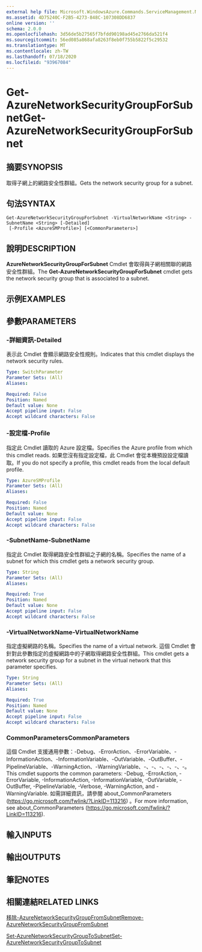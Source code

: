 ```yaml
---
external help file: Microsoft.WindowsAzure.Commands.ServiceManagement.Network.dll-Help.xml
ms.assetid: 4D75240C-F2B5-4273-848C-107308DD6837
online version: ''
schema: 2.0.0
ms.openlocfilehash: 3d56de5b27565f7bfdd90198ad45e2766da521f4
ms.sourcegitcommit: 56ed085a868afa8263f8eb0f755b5822f5c29532
ms.translationtype: MT
ms.contentlocale: zh-TW
ms.lasthandoff: 07/18/2020
ms.locfileid: "93967084"
---
```

# <span data-ttu-id="54a16-101">Get-AzureNetworkSecurityGroupForSubnet</span><span class="sxs-lookup"><span data-stu-id="54a16-101">Get-AzureNetworkSecurityGroupForSubnet</span></span>

## <span data-ttu-id="54a16-102">摘要</span><span class="sxs-lookup"><span data-stu-id="54a16-102">SYNOPSIS</span></span>
<span data-ttu-id="54a16-103">取得子網上的網路安全性群組。</span><span class="sxs-lookup"><span data-stu-id="54a16-103">Gets the network security group for a subnet.</span></span>

## <span data-ttu-id="54a16-104">句法</span><span class="sxs-lookup"><span data-stu-id="54a16-104">SYNTAX</span></span>

```
Get-AzureNetworkSecurityGroupForSubnet -VirtualNetworkName <String> -SubnetName <String> [-Detailed]
 [-Profile <AzureSMProfile>] [<CommonParameters>]
```

## <span data-ttu-id="54a16-105">說明</span><span class="sxs-lookup"><span data-stu-id="54a16-105">DESCRIPTION</span></span>
<span data-ttu-id="54a16-106">**AzureNetworkSecurityGroupForSubnet** Cmdlet 會取得與子網相關聯的網路安全性群組。</span><span class="sxs-lookup"><span data-stu-id="54a16-106">The **Get-AzureNetworkSecurityGroupForSubnet** cmdlet gets the network security group that is associated to a subnet.</span></span>

## <span data-ttu-id="54a16-107">示例</span><span class="sxs-lookup"><span data-stu-id="54a16-107">EXAMPLES</span></span>

## <span data-ttu-id="54a16-108">參數</span><span class="sxs-lookup"><span data-stu-id="54a16-108">PARAMETERS</span></span>

### <span data-ttu-id="54a16-109">-詳細資訊</span><span class="sxs-lookup"><span data-stu-id="54a16-109">-Detailed</span></span>
<span data-ttu-id="54a16-110">表示此 Cmdlet 會顯示網路安全性規則。</span><span class="sxs-lookup"><span data-stu-id="54a16-110">Indicates that this cmdlet displays the network security rules.</span></span>

```yaml
Type: SwitchParameter
Parameter Sets: (All)
Aliases: 

Required: False
Position: Named
Default value: None
Accept pipeline input: False
Accept wildcard characters: False
```

### <span data-ttu-id="54a16-111">-設定檔</span><span class="sxs-lookup"><span data-stu-id="54a16-111">-Profile</span></span>
<span data-ttu-id="54a16-112">指定此 Cmdlet 讀取的 Azure 設定檔。</span><span class="sxs-lookup"><span data-stu-id="54a16-112">Specifies the Azure profile from which this cmdlet reads.</span></span>
<span data-ttu-id="54a16-113">如果您沒有指定設定檔，此 Cmdlet 會從本機預設設定檔讀取。</span><span class="sxs-lookup"><span data-stu-id="54a16-113">If you do not specify a profile, this cmdlet reads from the local default profile.</span></span>

```yaml
Type: AzureSMProfile
Parameter Sets: (All)
Aliases: 

Required: False
Position: Named
Default value: None
Accept pipeline input: False
Accept wildcard characters: False
```

### <span data-ttu-id="54a16-114">-SubnetName</span><span class="sxs-lookup"><span data-stu-id="54a16-114">-SubnetName</span></span>
<span data-ttu-id="54a16-115">指定此 Cmdlet 取得網路安全性群組之子網的名稱。</span><span class="sxs-lookup"><span data-stu-id="54a16-115">Specifies the name of a subnet for which this cmdlet gets a network security group.</span></span>

```yaml
Type: String
Parameter Sets: (All)
Aliases: 

Required: True
Position: Named
Default value: None
Accept pipeline input: False
Accept wildcard characters: False
```

### <span data-ttu-id="54a16-116">-VirtualNetworkName</span><span class="sxs-lookup"><span data-stu-id="54a16-116">-VirtualNetworkName</span></span>
<span data-ttu-id="54a16-117">指定虛擬網路的名稱。</span><span class="sxs-lookup"><span data-stu-id="54a16-117">Specifies the name of a virtual network.</span></span>
<span data-ttu-id="54a16-118">這個 Cmdlet 會針對此參數指定的虛擬網路中的子網取得網路安全性群組。</span><span class="sxs-lookup"><span data-stu-id="54a16-118">This cmdlet gets a network security group for a subnet in the virtual network that this parameter specifies.</span></span>

```yaml
Type: String
Parameter Sets: (All)
Aliases: 

Required: True
Position: Named
Default value: None
Accept pipeline input: False
Accept wildcard characters: False
```

### <span data-ttu-id="54a16-119">CommonParameters</span><span class="sxs-lookup"><span data-stu-id="54a16-119">CommonParameters</span></span>
<span data-ttu-id="54a16-120">這個 Cmdlet 支援通用參數：-Debug、-ErrorAction、-ErrorVariable、-InformationAction、-InformationVariable、-OutVariable、-OutBuffer、-PipelineVariable、-WarningAction、-WarningVariable、-、-、-、-、-、-。</span><span class="sxs-lookup"><span data-stu-id="54a16-120">This cmdlet supports the common parameters: -Debug, -ErrorAction, -ErrorVariable, -InformationAction, -InformationVariable, -OutVariable, -OutBuffer, -PipelineVariable, -Verbose, -WarningAction, and -WarningVariable.</span></span> <span data-ttu-id="54a16-121">如需詳細資訊，請參閱 about_CommonParameters (https://go.microsoft.com/fwlink/?LinkID=113216) 。</span><span class="sxs-lookup"><span data-stu-id="54a16-121">For more information, see about_CommonParameters (https://go.microsoft.com/fwlink/?LinkID=113216).</span></span>

## <span data-ttu-id="54a16-122">輸入</span><span class="sxs-lookup"><span data-stu-id="54a16-122">INPUTS</span></span>

## <span data-ttu-id="54a16-123">輸出</span><span class="sxs-lookup"><span data-stu-id="54a16-123">OUTPUTS</span></span>

## <span data-ttu-id="54a16-124">筆記</span><span class="sxs-lookup"><span data-stu-id="54a16-124">NOTES</span></span>

## <span data-ttu-id="54a16-125">相關連結</span><span class="sxs-lookup"><span data-stu-id="54a16-125">RELATED LINKS</span></span>

[<span data-ttu-id="54a16-126">移除-AzureNetworkSecurityGroupFromSubnet</span><span class="sxs-lookup"><span data-stu-id="54a16-126">Remove-AzureNetworkSecurityGroupFromSubnet</span></span>](./Remove-AzureNetworkSecurityGroupFromSubnet.md)

[<span data-ttu-id="54a16-127">Set-AzureNetworkSecurityGroupToSubnet</span><span class="sxs-lookup"><span data-stu-id="54a16-127">Set-AzureNetworkSecurityGroupToSubnet</span></span>](./Set-AzureNetworkSecurityGroupToSubnet.md)

